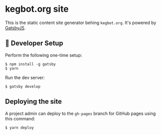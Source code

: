 # kegbot.org site

This is the static content site generator behing `kegbot.org`. It's powered by
[GatsbyJS](https://www.gatsbyjs.org/).

## 🚀 Developer Setup

Perform the following one-time setup:
```
$ npm install -g gatsby
$ yarn
```

Run the dev server:
```
$ gatsby develop
```

## Deploying the site

A project admin can deploy to the `gh-pages` branch for GitHub pages using this command:
```
$ yarn deploy
```
